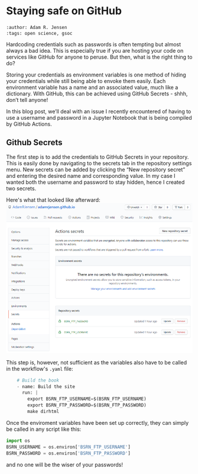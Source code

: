# Staying safe on GitHub
```{post} 2021-08-02
:author: Adam R. Jensen
:tags: open science, gsoc
```

Hardcoding credentials such as passwords is often tempting but almost always a bad idea. This is especially true if you are hosting your code on services like GitHub for anyone to peruse. But then, what is the right thing to do?

Storing your credentials as environment variables is one method of hiding your credentials while still being able to envoke them easily. Each environment variable has a name and an associated value, much like a dictionary. With GitHub, this can be achieved using GitHub Secrets - shhh, don’t tell anyone!

In this blog post, we’ll deal with an issue I recently encountered of having to use a username and password in a Jupyter Notebook that is being compiled by GitHub Actions.

## Github Secrets
The first step is to add the credentials to GitHub Secrets in your repository. This is easily done by navigating to the secrets tab in the repository settings menu. New secrets can be added by clicking the “New repository secret” and entering the desired name and corresponding value. In my case I wanted both the username and password to stay hidden, hence I created two secrets.

Here's what that looked like afterward:
![github secrets example](/images/github_secrets.png)

This step is, however, not sufficient as the variables also have to be called in the workflow's `.yaml` file:

```python
    # Build the book
    - name: Build the site
      run: |
        export BSRN_FTP_USERNAME=$(BSRN_FTP_USERNAME)
        export BSRN_FTP_PASSWORD=$(BSRN_FTP_PASSWORD)
        make dirhtml
```

Once the enviroment variables have been set up correctly, they can simply be called in any script like this:

```python
import os
BSRN_USERNAME = os.environ['BSRN_FTP_USERNAME']
BSRN_PASSWORD = os.environ['BSRN_FTP_PASSWORD']
```
and no one will be the wiser of your passwords!
